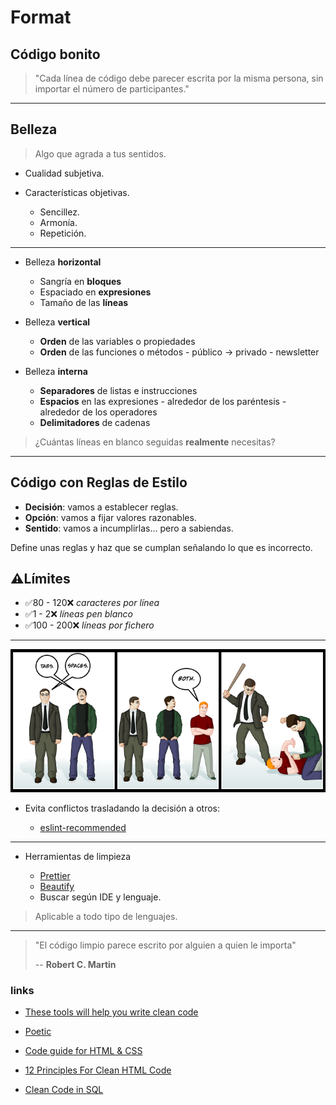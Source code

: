 # Format

## Código bonito

> "Cada línea de código debe parecer escrita por la misma persona, sin importar el número de participantes."



---

## Belleza

> Algo que agrada a tus sentidos.

- Cualidad subjetiva.

- Características objetivas.

  - Sencillez.
  - Armonía.
  - Repetición.

---

- Belleza **horizontal**

  - Sangría en **bloques**
  - Espaciado en **expresiones**
  - Tamaño de las **líneas**

- Belleza **vertical**

  - **Orden** de las variables o propiedades
  - **Orden** de las funciones o métodos
        - público -> privado
        - newsletter

- Belleza **interna**

  - **Separadores** de listas e instrucciones
  - **Espacios** en las expresiones
        - alrededor de los paréntesis
        - alrededor de los operadores
  - **Delimitadores** de cadenas

> ¿Cuántas líneas en blanco seguidas **realmente** necesitas?

---

## Código con Reglas de Estilo

- **Decisión**: vamos a establecer reglas.
- **Opción**: vamos a fijar valores razonables.
- **Sentido**: vamos a incumplirlas... pero a sabiendas.

Define unas reglas y haz que se cumplan señalando lo que es incorrecto.

## ⚠️Límites

- ✅80  - 120❌ _caracteres por línea_
- ✅1   -   2❌ _líneas pen blanco_
- ✅100 - 200❌ _líneas por fichero_


---

![Tabs vs Spaces](./assets/tabs_vs_spaces.png)


- Evita conflictos trasladando la decisión a otros:

  - [eslint-recommended](https://github.com/eslint/eslint/blob/master/conf/eslint-recommended.js)

---

- Herramientas de limpieza

  - [Prettier](https://prettier.io/)
  - [Beautify](https://www.npmjs.com/package/js-beautify)
  - Buscar según IDE y lenguaje.

> Aplicable a todo tipo de lenguajes.


---

> "El código limpio parece escrito por alguien a quien le importa"
>
> -- **Robert C. Martin**


### links

- [These tools will help you write clean code](https://www.freecodecamp.org/news/these-tools-will-help-you-write-clean-code-da4b5401f68e/)

- [Poetic](https://github.com/arianacosta/poetic)

- [Code guide for HTML & CSS](https://codeguide.co/)

- [12 Principles For Clean HTML Code](https://www.smashingmagazine.com/2008/11/12-principles-for-keeping-your-code-clean/)

- [Clean Code in SQL](https://riptutorial.com/sql/topic/9843/clean-code-in-sql)